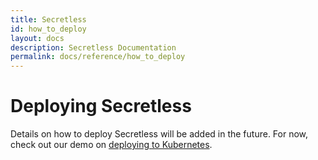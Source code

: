 ```yaml
---
title: Secretless
id: how_to_deploy
layout: docs
description: Secretless Documentation
permalink: docs/reference/how_to_deploy
---
```


# Deploying Secretless

Details on how to deploy Secretless will be added in the future. For now, check out
our demo on [deploying to Kubernetes](/deploy_to_kubernetes.html).
